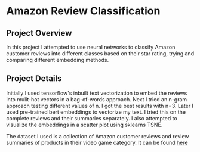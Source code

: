 # Amazon Review Classification

## Project Overview
In this project I attempted to use neural networks to classify Amazon customer reviews into different classes based on their star rating, trying and comparing different embedding methods.

## Project Details
Initially I used tensorflow's inbuilt text vectorization to embed the reviews into mulit-hot vectors in a bag-of-words approach. Next I tried an n-gram approach testing different values of n. I got the best results with n=3.
Later I used pre-trained bert embeddings to vectorize my text. I tried this on the complete reviews and their summaries separately. I also attempted to visualize the embeddings in a scatter plot using sklearns TSNE.

The dataset I used is a collection of Amazon customer reviews and review summaries of products in their video game category. It can be found [here](https://nijianmo.github.io/amazon/index.html) 
